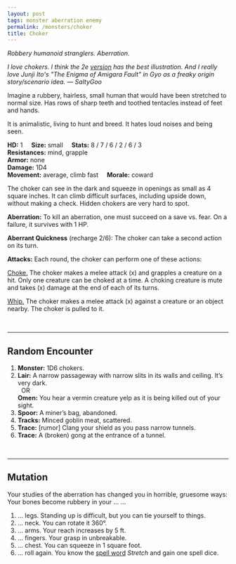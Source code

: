 ```yaml
---
layout: post
tags: monster aberration enemy
permalink: /monsters/choker
title: Choker
---
```


*Robbery humanoid stranglers. Aberration.*

<span class="alchemy"> *I love chokers. I think the 2e [version](http://adnd.geoshitties.installgentoo.com/mm/choker.html) has the best illustration. And I really love Junji Ito's "The Enigma of Amigara Fault" in Gyo as a freaky origin story/scenario idea. — SaltyGoo* </span>

Imagine a rubbery, hairless, small human that would have been stretched to normal size. Has rows of sharp teeth and toothed tentacles instead of feet and hands.

It is animalistic, living to hunt and breed. It hates loud noises and being seen.

**HD:** 1  &nbsp; &nbsp;  **Size:** small &nbsp; &nbsp; **Stats:** 8 / 7 / 6 / 2 / 6 / 3 <br>
**Resistances:** mind, grapple <br>
**Armor:** none <br>
**Damage:** 1D4 <br>
**Movement:** average, climb fast &nbsp; &nbsp; **Morale:** coward <br>

The choker can see in the dark and squeeze in openings as small as 4 square inches. It can climb difficult surfaces, including upside down, without making a check. Hidden chokers are very hard to spot.

**Aberration:** To kill an aberration, one must succeed on a save vs. fear. On a failure, it survives with 1 HP.

**Aberrant Quickness** (recharge 2/6): The choker can take a second action on its turn. 

**Attacks:**  Each round, the choker can perform one of these actions:

<ins>Choke.</ins> The choker makes a melee attack (x) and grapples a creature on a hit. Only one creature can be choked at a time. A choking creature is mute and takes (x) damage at the end of each of its turns.

<ins>Whip.</ins> The choker makes a melee attack (x) against a creature or an object nearby. The choker is pulled to it.

<br>

---

## Random Encounter

1. **Monster:** 1D6 chokers.
1. **Lair:** A narrow passageway with narrow slits in its walls and ceiling. It’s very dark.<br>	&nbsp; OR <br>	**Omen:** You hear a vermin creature yelp as it is being killed out of your sight.
1. **Spoor:** A miner’s bag, abandoned.
1. **Tracks:** Minced goblin meat, scattered.
1. **Trace:** [rumor] Clang your shield as you pass narrow tunnels.
1. **Trace:** A (broken) gong at the entrance of a tunnel.

<br>

---

## Mutation

Your studies of the aberration has changed you in horrible, gruesome ways: Your bones become rubbery in your ...
 ...

1. ... legs. Standing up is difficult, but you can tie yourself to things.
1. ... neck. You can rotate it 360°.
1. ... arms. Your reach increases by 5 ft. 
1. ... fingers. Your grasp in unbreakable.
1. ... chest. You can squeeze in 1 square foot.
1. ... roll again. You know the [spell word](https://saltygoo.github.io/class/magic-user#spell-words) *Stretch* and gain one spell dice.

